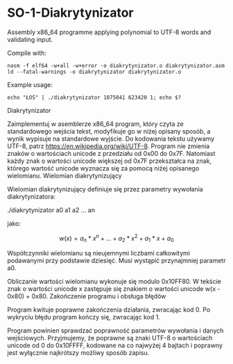 # SO-1-Diakrytynizator
Assembly x86_64 programme applying polynomial to UTF-8 words and validating input.

Compile with: 
```
nasm -f elf64 -w+all -w+error -o diakrytynizator.o diakrytynizator.asm
ld --fatal-warnings -o diakrytynizator diakrytynizator.o
```

Example usage:
```
echo "ŁOŚ" | ./diakrytynizator 1075041 623420 1; echo $?
```

Diakrytynizator

Zaimplementuj w asemblerze x86_64 program, który czyta ze standardowego wejścia tekst, modyfikuje go w niżej opisany sposób, a wynik wypisuje na standardowe wyjście. Do kodowania tekstu używamy UTF-8, patrz https://en.wikipedia.org/wiki/UTF-8. Program nie zmienia znaków o wartościach unicode z przedziału od 0x00 do 0x7F. Natomiast każdy znak o wartości unicode większej od 0x7F przekształca na znak, którego wartość unicode wyznacza się za pomocą niżej opisanego wielomianu.
Wielomian diakrytynizujący

Wielomian diakrytynizujący definiuje się przez parametry wywołania diakrytynizatora:

./diakrytynizator a0 a1 a2 ... an

jako:
```math
w(x) = a_n * x^n + ... + a_2 * x^2 + a_1 * x + a_0 
```

Współczynniki wielomianu są nieujemnymi liczbami całkowitymi podawanymi przy podstawie dziesięć. Musi wystąpić przynajmniej parametr a0.

Obliczanie wartości wielomianu wykonuje się modulo 0x10FF80. W tekście znak o wartości unicode x zastępuje się znakiem o wartości unicode w(x - 0x80) + 0x80.
Zakończenie programu i obsługa błędów

Program kwituje poprawne zakończenia działania, zwracając kod 0. Po wykryciu błędu program kończy się, zwracając kod 1.

Program powinien sprawdzać poprawność parametrów wywołania i danych wejściowych. Przyjmujemy, że poprawne są znaki UTF-8 o wartościach unicode od 0 do 0x10FFFF, kodowane na co najwyżej 4 bajtach i poprawny jest wyłącznie najkrótszy możliwy sposób zapisu.
